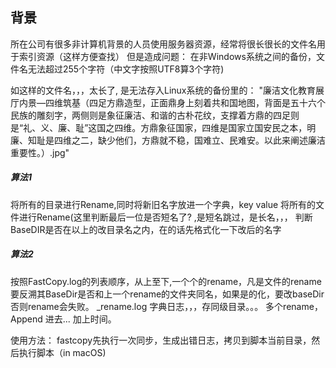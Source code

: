 
## 背景

​	所在公司有很多非计算机背景的人员使用服务器资源，经常将很长很长的文件名用于索引资源（这样方便查找）
但是造成问题： 在非Windows系统之间的备份，文件名无法超过255个字符（中文字按照UTF8算3个字符)

如这样的文件名，，，太长了, 是无法存入Linux系统的备份里的：
	"廉洁文化教育展厅内景—四维筑基（四足方鼎造型，正面鼎身上刻着共和国地图，背面是五十六个民族的雕刻字，两侧则是象征廉洁、和谐的古朴花纹，支撑着方鼎的四足则是“礼、义、廉、耻”这国之四维。方鼎象征国家，四维是国家立国安民之本，明廉、知耻是四维之二，缺少他们，方鼎就不稳，国难立、民难安。以此来阐述廉洁重要性。）.jpg"



##### 算法1

将所有的目录进行Rename,同时将新旧名字放进一个字典，key value
将所有的文件进行Rename(这里判断最后一位是否短名了? ,是短名跳过，是长名，，， 判断BaseDIR是否在以上的改目录名之内，在的话先格式化一下改后的名字

##### 算法2

按照FastCopy.log的列表顺序，从上至下,一个个的rename，凡是文件的rename要反溯其BaseDir是否和上一个rename的文件夹同名，如果是的化，要改baseDir否则rename会失败。
_rename.log 字典日志，，，存同级目录。。。 多个rename， Append 进去... 加上时间。


使用方法： fastcopy先执行一次同步，生成出错日志，拷贝到脚本当前目录，然后执行脚本（in macOS)
